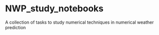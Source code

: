 # NWP_study_notebooks

A collection of tasks to study numerical techniques in numerical weather prediction

